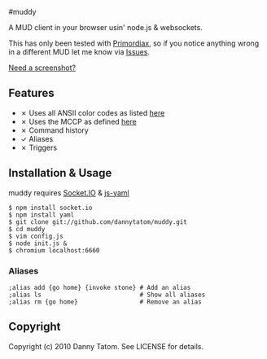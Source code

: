 #muddy

A MUD client in your browser usin' node.js & websockets.

This has only been tested with [Primordiax](http://primordiax.com),
so if you notice anything wrong in a different MUD let me know via
[Issues](http://github.com/dannytatom/muddy/issues).

[Need a screenshot?](http://min.us/iB7lo.png)

## Features

- ✗ Uses all ANSII color codes as listed [here](http://pueblo.sourceforge.net/doc/manual/ansi_color_codes.html)
- ✗ Uses the MCCP as defined [here](http://mccp.smaugmuds.org/)
- ✗ Command history
- ✓ Aliases
- ✗ Triggers

## Installation & Usage

muddy requires [Socket.IO](https://github.com/LearnBoost/Socket.IO-node)
& [js-yaml](https://github.com/visionmedia/js-yaml)

    $ npm install socket.io
    $ npm install yaml
    $ git clone git://github.com/dannytatom/muddy.git
    $ cd muddy
    $ vim config.js
    $ node init.js &
    $ chromium localhost:6660

### Aliases

    ;alias add {go home} {invoke stone} # Add an alias
    ;alias ls                           # Show all aliases
    ;alias rm {go home}                 # Remove an alias

## Copyright

Copyright (c) 2010 Danny Tatom. See LICENSE for details.
